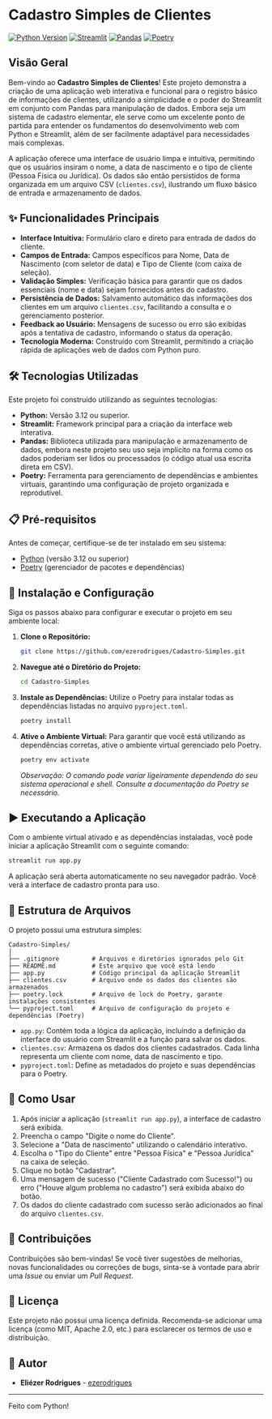 # Cadastro Simples de Clientes

[![Python Version](https://img.shields.io/badge/python-3.12+-blue.svg)](https://www.python.org/)
[![Streamlit](https://img.shields.io/badge/Streamlit-^1.39.0-orange.svg)](https://streamlit.io/)
[![Pandas](https://img.shields.io/badge/Pandas-^2.2.3-yellowgreen.svg)](https://pandas.pydata.org/)
[![Poetry](https://img.shields.io/badge/Poetry-Managed-blueviolet.svg)](https://python-poetry.org/)

## Visão Geral

Bem-vindo ao **Cadastro Simples de Clientes**! Este projeto demonstra a criação de uma aplicação web interativa e funcional para o registro básico de informações de clientes, utilizando a simplicidade e o poder do Streamlit em conjunto com Pandas para manipulação de dados. Embora seja um sistema de cadastro elementar, ele serve como um excelente ponto de partida para entender os fundamentos do desenvolvimento web com Python e Streamlit, além de ser facilmente adaptável para necessidades mais complexas.

A aplicação oferece uma interface de usuário limpa e intuitiva, permitindo que os usuários insiram o nome, a data de nascimento e o tipo de cliente (Pessoa Física ou Jurídica). Os dados são então persistidos de forma organizada em um arquivo CSV (`clientes.csv`), ilustrando um fluxo básico de entrada e armazenamento de dados.

## ✨ Funcionalidades Principais

*   **Interface Intuitiva:** Formulário claro e direto para entrada de dados do cliente.
*   **Campos de Entrada:** Campos específicos para Nome, Data de Nascimento (com seletor de data) e Tipo de Cliente (com caixa de seleção).
*   **Validação Simples:** Verificação básica para garantir que os dados essenciais (nome e data) sejam fornecidos antes do cadastro.
*   **Persistência de Dados:** Salvamento automático das informações dos clientes em um arquivo `clientes.csv`, facilitando a consulta e o gerenciamento posterior.
*   **Feedback ao Usuário:** Mensagens de sucesso ou erro são exibidas após a tentativa de cadastro, informando o status da operação.
*   **Tecnologia Moderna:** Construído com Streamlit, permitindo a criação rápida de aplicações web de dados com Python puro.

## 🛠️ Tecnologias Utilizadas

Este projeto foi construído utilizando as seguintes tecnologias:

*   **Python:** Versão 3.12 ou superior.
*   **Streamlit:** Framework principal para a criação da interface web interativa.
*   **Pandas:** Biblioteca utilizada para manipulação e armazenamento de dados, embora neste projeto seu uso seja implícito na forma como os dados poderiam ser lidos ou processados (o código atual usa escrita direta em CSV).
*   **Poetry:** Ferramenta para gerenciamento de dependências e ambientes virtuais, garantindo uma configuração de projeto organizada e reprodutível.

## 📋 Pré-requisitos

Antes de começar, certifique-se de ter instalado em seu sistema:

*   [Python](https://www.python.org/downloads/) (versão 3.12 ou superior)
*   [Poetry](https://python-poetry.org/docs/#installation) (gerenciador de pacotes e dependências)

## 🚀 Instalação e Configuração

Siga os passos abaixo para configurar e executar o projeto em seu ambiente local:

1.  **Clone o Repositório:**
    ```bash
    git clone https://github.com/ezerodrigues/Cadastro-Simples.git
    ```

2.  **Navegue até o Diretório do Projeto:**
    ```bash
    cd Cadastro-Simples
    ```

3.  **Instale as Dependências:**
    Utilize o Poetry para instalar todas as dependências listadas no arquivo `pyproject.toml`.
    ```bash
    poetry install
    ```

4.  **Ative o Ambiente Virtual:**
    Para garantir que você está utilizando as dependências corretas, ative o ambiente virtual gerenciado pelo Poetry.
    ```bash
    poetry env activate
    ```
    *Observação: O comando pode variar ligeiramente dependendo do seu sistema operacional e shell. Consulte a documentação do Poetry se necessário.*

## ▶️ Executando a Aplicação

Com o ambiente virtual ativado e as dependências instaladas, você pode iniciar a aplicação Streamlit com o seguinte comando:

```bash
streamlit run app.py
```

A aplicação será aberta automaticamente no seu navegador padrão. Você verá a interface de cadastro pronta para uso.

## 📁 Estrutura de Arquivos

O projeto possui uma estrutura simples:

```
Cadastro-Simples/
│
├── .gitignore         # Arquivos e diretórios ignorados pelo Git
├── README.md          # Este arquivo que você está lendo
├── app.py             # Código principal da aplicação Streamlit
├── clientes.csv       # Arquivo onde os dados dos clientes são armazenados
├── poetry.lock        # Arquivo de lock do Poetry, garante instalações consistentes
└── pyproject.toml     # Arquivo de configuração do projeto e dependências (Poetry)
```

*   `app.py`: Contém toda a lógica da aplicação, incluindo a definição da interface do usuário com Streamlit e a função para salvar os dados.
*   `clientes.csv`: Armazena os dados dos clientes cadastrados. Cada linha representa um cliente com nome, data de nascimento e tipo.
*   `pyproject.toml`: Define as metadados do projeto e suas dependências para o Poetry.

## 📝 Como Usar

1.  Após iniciar a aplicação (`streamlit run app.py`), a interface de cadastro será exibida.
2.  Preencha o campo "Digite o nome do Cliente".
3.  Selecione a "Data de nascimento" utilizando o calendário interativo.
4.  Escolha o "Tipo do Cliente" entre "Pessoa Física" e "Pessoa Jurídica" na caixa de seleção.
5.  Clique no botão "Cadastrar".
6.  Uma mensagem de sucesso ("Cliente Cadastrado com Sucesso!") ou erro ("Houve algum problema no cadastro") será exibida abaixo do botão.
7.  Os dados do cliente cadastrado com sucesso serão adicionados ao final do arquivo `clientes.csv`.

## 🤝 Contribuições

Contribuições são bem-vindas! Se você tiver sugestões de melhorias, novas funcionalidades ou correções de bugs, sinta-se à vontade para abrir uma *Issue* ou enviar um *Pull Request*.

## 📄 Licença

Este projeto não possui uma licença definida. Recomenda-se adicionar uma licença (como MIT, Apache 2.0, etc.) para esclarecer os termos de uso e distribuição.

## 👤 Autor

*   **Eliézer Rodrigues** - [ezerodrigues](https://github.com/ezerodrigues)

---

Feito com Python!
